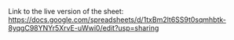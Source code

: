 Link to the live version of the sheet: https://docs.google.com/spreadsheets/d/1txBm2lt6SS9t0sqmhbtk-8yqgC98YNYr5XrvE-uWwi0/edit?usp=sharing
